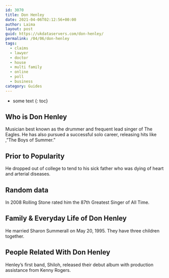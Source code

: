 ```yaml
---
id: 3070
title: Don Henley
date: 2021-04-06T02:12:56+00:00
author: Laima
layout: post
guid: https://ukdataservers.com/don-henley/
permalink: /04/06/don-henley
tags:
  - claims
  - lawyer
  - doctor
  - house
  - multi family
  - online
  - poll
  - business
category: Guides
---
```


* some text
{: toc}


## Who is Don Henley
                  
                  
                  
Musician best known as the drummer and frequent lead singer of The Eagles. He has also pursued a successful solo career, releasing hits like ,&#8221;The Boys of Summer.&#8221;
                  
              
            
              
            
                
                
                
## Prior to Popularity
                  
                  
                  
He dropped out of college to tend to his sick father who was dying of heart and arterial diseases.
                  
              
            
              
            
                
                
                
## Random data
                  
                  
                  
In 2008 Rolling Stone rated him the 87th Greatest Singer of All Time.
                  
              
            
              
            
                
                
                
## Family & Everyday Life of Don Henley
                  
                  
                  
He married Sharon Summerall on May 20, 1995. They have three children together.
                  
              
            
              
            
                
                
                
## People Related With Don Henley
                  
                  
                  
Henley&#8217;s first band, Shiloh, released their debut album with production assistance from Kenny Rogers.
                  
              
            
              
            
                
              
            
              
              
            
            
              
            
          
          
          